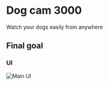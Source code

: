 # Dog cam 3000

Watch your dogs easily from anywhere

## Final goal
### UI
![Main UI](https://nsa40.casimages.com/img/2021/01/31/210131040518776682.png)
